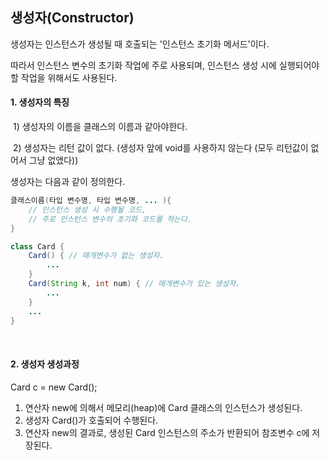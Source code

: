 ## 생성자(Constructor)

생성자는 인스턴스가 생성될 때 호출되는 '인스턴스 초기화 메서드'이다.

따라서 인스턴스 변수의 초기화 작업에 주로 사용되며, 인스턴스 생성 시에 실행되어야 할 작업을 위해서도 사용된다.

#### 1. 생성자의 특징

​	1) 생성자의 이름을 클래스의 이름과 같아야한다.

​	2) 생성자는 리턴 값이 없다. (생성자 앞에 void를 사용하지 않는다 (모두 리턴값이 없어서 그냥 없앴다))



생성자는 다음과 같이 정의한다.

```java
클래스이름(타입 변수명, 타입 변수명, ... ){
	// 인스턴스 생성 시 수행될 코드,
	// 주로 인스턴스 변수의 초기화 코드를 적는다.
}

class Card {
    Card() { // 매개변수가 없는 생성자.
        ...
    }
    Card(String k, int num) { // 매개변수가 있는 생성자.
        ...
    }
    ...
}
```

<br>

#### 2. 생성자 생성과정

Card c = new Card();

1. 연산자 new에 의해서 메모리(heap)에 Card 클래스의 인스턴스가 생성된다.
2. 생성자 Card()가 호출되어 수행된다.
3. 연산자 new의 결과로, 생성된 Card 인스턴스의 주소가 반환되어 참조변수 c에 저장된다.



